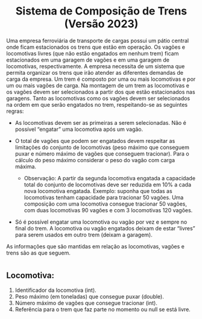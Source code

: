 # <center>Sistema de Composição de Trens (Versão 2023)</center> #

 <p>Uma empresa ferroviária de transporte de cargas possui um pátio central onde ficam estacionados os trens que estão em operação. Os vagões e locomotivas livres (que não estão engatados em nenhum trem) ficam estacionados em uma garagem de vagões e em uma garagem de locomotivas, respectivamente. A empresa necessita de um sistema que permita organizar os trens que irão atender as diferentes demandas de carga da empresa. Um trem é composto por uma ou mais locomotivas e por um ou mais vagões de carga. Na montagem de um trem as locomotivas e os vagões devem ser selecionados a partir dos que estão estacionados nas garagens. Tanto as locomotivas como os vagões devem ser selecionados na ordem em que serão engatados no trem, respeitando-se as seguintes regras:</p>

 * As locomotivas devem ser as primeiras a serem selecionadas. Não é possível “engatar” uma locomotiva após um vagão.
 
 * O total de vagões que podem ser engatados devem respeitar as limitações do conjunto de locomotivas (peso máximo que conseguem puxar e número máximo de vagões que conseguem tracionar). Para o cálculo do peso máximo considerar o peso do vagão com carga máxima.

	  - Observação: A partir da segunda locomotiva engatada a capacidade total do conjunto de locomotivas deve ser reduzida em 10% a cada nova locomotiva engatada. Exemplo: suponha que todas as locomotivas tenham capacidade para tracionar 50 vagões. Uma composição com uma locomotiva consegue tracionar 50 vagões, com duas locomotivas 90 vagões e com 3 locomotivas 120 vagões.
	
 
 - Só é possível engatar uma locomotiva ou vagão por vez e sempre no final do trem. A locomotiva ou vagão engatados deixam de estar “livres” para serem usados em outro trem (deixam a garagem).

 <p>As informações que são mantidas em relação as locomotivas, vagões e trens são as que seguem.</p>

# <h2>Locomotiva:</h2> #

 1. Identificador da locomotiva (int).
 1. Peso máximo (em toneladas) que consegue puxar (double).
 1. Número máximo de vagões que consegue tracionar (int).
 1. Referência para o trem que faz parte no momento ou null se está livre.

 
